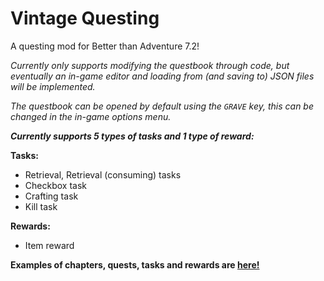 # Vintage Questing

A questing mod for Better than Adventure 7.2!

*Currently only supports modifying the questbook through code, but eventually an in-game editor and loading from (and saving to) JSON files will be implemented.*

*The questbook can be opened by default using the `GRAVE` key, this can be changed in the in-game options menu.*

***Currently supports 5 types of tasks and 1 type of reward:***

**Tasks:**
- Retrieval, Retrieval (consuming) tasks
- Checkbox task
- Crafting task
- Kill task

**Rewards:**
- Item reward

**Examples of chapters, quests, tasks and rewards are [here!](https://github.com/MartinSVK12/vintage-questing/blob/main/src/main/resources/example.md)**
